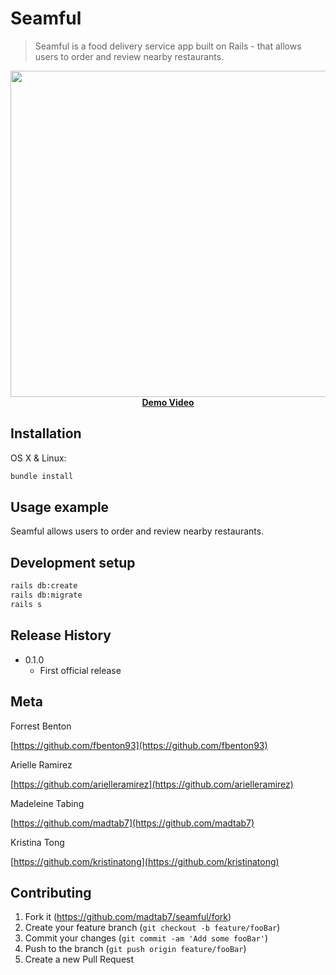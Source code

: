 # Seamful
> Seamful is a food delivery service app built on Rails - that allows users to order and review nearby restaurants.

<p align="center">
  <img width="850" height="522" src="https://github.com/madtab7/seamful/blob/master/public/demos/seamful_hd.gif"><br>
  <a href="https://vimeo.com/303956554"><b>Demo Video</b></a>
</p>

## Installation

OS X & Linux:

```sh
bundle install
```

## Usage example

Seamful allows users to order and review nearby restaurants.

## Development setup

```sh
rails db:create
rails db:migrate
rails s
```

## Release History

* 0.1.0
    * First official release

## Meta

Forrest Benton

[https://github.com/fbenton93](https://github.com/fbenton93)

Arielle Ramirez

[https://github.com/arielleramirez](https://github.com/arielleramirez)

Madeleine Tabing

[https://github.com/madtab7](https://github.com/madtab7)

Kristina Tong

[https://github.com/kristinatong](https://github.com/kristinatong)


## Contributing

1. Fork it (<https://github.com/madtab7/seamful/fork>)
2. Create your feature branch (`git checkout -b feature/fooBar`)
3. Commit your changes (`git commit -am 'Add some fooBar'`)
4. Push to the branch (`git push origin feature/fooBar`)
5. Create a new Pull Request
